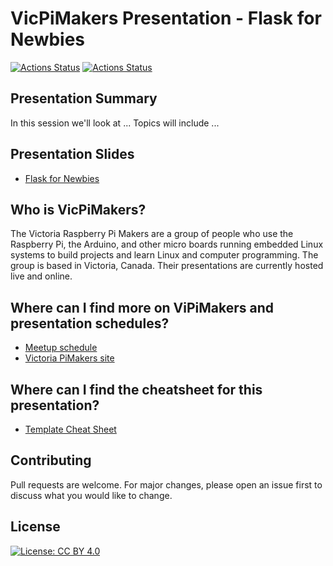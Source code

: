 # VicPiMakers Presentation - Flask for Newbies

[![Actions Status](https://github.com/netserf/vicpimakers-presentation-flask-for-newbies/workflows/Markdown%20Lint/badge.svg)](https://github.com/netserf/vicpimakers-presentation-flask-for-newbies/actions)
[![Actions Status](https://github.com/netserf/vicpimakers-presentation-flask-for-newbies/workflows/Markdown%20Links/badge.svg)](https://github.com/netserf/vicpimakers-presentation-flask-for-newbies/actions)

## Presentation Summary

In this session we'll look at ...
Topics will include ...

## Presentation Slides

* [Flask for Newbies](vicpimakers-presentation-flask-for-newbies.pdf)

## Who is VicPiMakers?

The Victoria Raspberry Pi Makers are a group of people who use the Raspberry Pi,
the Arduino, and other micro boards running embedded Linux systems to build
projects and learn Linux and computer programming. The group is based in
Victoria, Canada. Their presentations are currently hosted live and online.

## Where can I find more on ViPiMakers and presentation schedules?

* [Meetup schedule](https://www.meetup.com/Victoria-Raspberry-PiMakers-And-Others/events)
* [Victoria PiMakers site](https://vicpimakers.ca/)

## Where can I find the cheatsheet for this presentation?

* [Template Cheat Sheet](template-cheat-sheet.txt)

## Contributing

Pull requests are welcome. For major changes, please open an issue first to
discuss what you would like to change.

## License

[![License: CC BY 4.0](https://img.shields.io/badge/License-CC_BY_4.0-lightgrey.svg)](https://creativecommons.org/licenses/by/4.0/)
